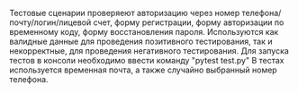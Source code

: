 Тестовые сценарии проверяеют авторизацию через номер телефона/почту/логин/лицевой счет, форму регистрации, форму авторизации по временному коду, форму восстановления пароля. Используются как валидные данные для проведения позитивного тестирования, так и некорректные, для проведения негативного тестирования.
Для запуска тестов в консоли необходимо ввести команду "pytest test.py"
В тестах используется временная почта, а также случайно выбранный номер телефона.
